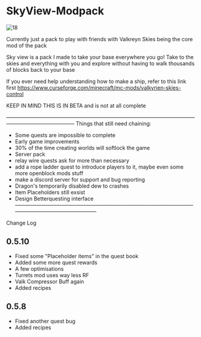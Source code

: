 # SkyView-Modpack

![18](https://user-images.githubusercontent.com/34868944/150600958-e2ada67f-ba7a-47d1-8dbc-ea11b7d1e7e1.png)

Currently just a pack to play with friends with Valkreyn Skies being the core mod of the pack

Sky view is a pack I made to take your base everywhere you go! Take to the skies and everything with you and explore without having to walk thousands of blocks back to your base

If you ever need help understanding how to make a ship, refer to this link first https://www.curseforge.com/minecraft/mc-mods/valkyrien-skies-control

KEEP IN MIND THIS IS IN BETA and is not at all complete


––––––––––––––––––––––––––––––––––––––––––––––––––––––––––––––––––––––––––––––––––––––––––––––––––
Things that still need chaining:

- Some quests are impossible to complete
- Early game improvements
- 30% of the time creating worlds will softlock the game
- Server pack
- relay wire quests ask for more than necessary
- add a rope ladder quest to introduce players to it, maybe even some more openblock mods stuff
- make a discord server for support and bug reporting
- Dragon's temporarily disabled dew to crashes
- Item Placeholders still exsist
- Design Betterquesting interface
–––––––––––––––––––––––––––––––––––––––––––––––––––––––––––––––––––––––––––––––––––––––––––––––––––

Change Log


## 0.5.10

- Fixed some "Placeholder items" in the quest book
- Added some more quest rewards
- A few optimisations
- Turrets mod uses way less RF
- Valk Compressor Buff again
- Added recipes

## 0.5.8

- Fixed another quest bug
- Added recipes
